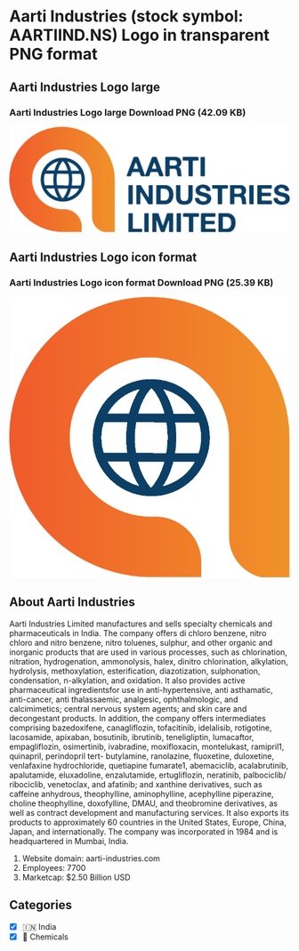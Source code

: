 # Aarti Industries (stock symbol: AARTIIND.NS) Logo in transparent PNG format

## Aarti Industries Logo large

### Aarti Industries Logo large Download PNG (42.09 KB)

![Aarti Industries Logo large Download PNG (42.09 KB)](/img/orig/AARTIIND.NS_BIG-a639b073.png)

## Aarti Industries Logo icon format

### Aarti Industries Logo icon format Download PNG (25.39 KB)

![Aarti Industries Logo icon format Download PNG (25.39 KB)](/img/orig/AARTIIND.NS-9c2cfd45.png)

## About Aarti Industries

Aarti Industries Limited manufactures and sells specialty chemicals and pharmaceuticals in India. The company offers di chloro benzene, nitro chloro and nitro benzene, nitro toluenes, sulphur, and other organic and inorganic products that are used in various processes, such as chlorination, nitration, hydrogenation, ammonolysis, halex, dinitro chlorination, alkylation, hydrolysis, methoxylation, esterification, diazotization, sulphonation, condensation, n-alkylation, and oxidation. It also provides active pharmaceutical ingredientsfor use in anti-hypertensive, anti asthamatic, anti-cancer, anti thalassaemic, analgesic, ophthalmologic, and calcimimetics; central nervous system agents; and skin care and decongestant products. In addition, the company offers intermediates comprising bazedoxifene, canagliflozin, tofacitinib, idelalisib, rotigotine, lacosamide, apixaban, bosutinib, ibrutinib, teneligliptin, lumacaftor, empagliflozin, osimertinib, ivabradine, moxifloxacin, montelukast, ramipril1, quinapril, perindopril tert- butylamine, ranolazine, fluoxetine, duloxetine, venlafaxine hydrochloride, quetiapine fumarate1, abemaciclib, acalabrutinib, apalutamide, eluxadoline, enzalutamide, ertugliflozin, neratinib, palbociclib/ ribociclib, venetoclax, and afatinib; and xanthine derivatives, such as caffeine anhydrous, theophylline, aminophylline, acephylline piperazine, choline theophylline, doxofylline, DMAU, and theobromine derivatives, as well as contract development and manufacturing services. It also exports its products to approximately 60 countries in the United States, Europe, China, Japan, and internationally. The company was incorporated in 1984 and is headquartered in Mumbai, India.

1. Website domain: aarti-industries.com
2. Employees: 7700
3. Marketcap: $2.50 Billion USD


## Categories
- [x] 🇮🇳 India
- [x] 🧪 Chemicals
